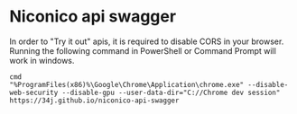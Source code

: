 # Niconico api swagger

In order to "Try it out" apis, it is required to disable CORS in your browser. Running the following command in PowerShell or Command Prompt will work in windows.

```shell
cmd
"%ProgramFiles(x86)%\Google\Chrome\Application\chrome.exe" --disable-web-security --disable-gpu --user-data-dir="C://Chrome dev session" https://34j.github.io/niconico-api-swagger
```
